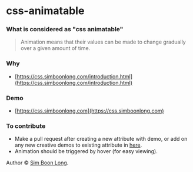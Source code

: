 # css-animatable

### What is considered as "css animatable"

> Animation means that their values can be made to change gradually over a given amount of time.

### Why

- [https://css.simboonlong.com/introduction.html](https://css.simboonlong.com/introduction.html)

### Demo

- [https://css.simboonlong.com](https://css.simboonlong.com)

### To contribute

- Make a pull request after creating a new attribute with demo, or add on any new creative demos to existing attribute in [here](https://github.com/simboonlong/css-animatable/tree/master/src/components/CssProperty).
- Animation should be triggered by hover (for easy viewing).

Author © [Sim Boon Long](http://simboonlong.com).

